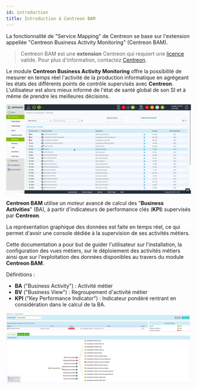 ```yaml
---
id: introduction
title: Introduction à Centreon BAM
---
```


La fonctionnalité de "Service Mapping" de Centreon se base sur
l'extension appellée "Centreon Business Activity Monitoring" (Centreon
BAM).

> Centreon BAM est une **extension** Centreon qui requiert une [licence](../administration/licenses.md)
> valide. Pour plus d'information, contactez
> [Centreon](mailto:sales@centreon.com).

Le module **Centreon Business Activity Monitoring** offre la possibilité
de mesurer en temps réel l'activité de la production informatique en
agrégeant les états des différents points de contrôle supervisés avec
**Centreon**. L'utilisateur est alors mieux informé de l'état de santé
global de son SI et à même de prendre les meilleures décisions.

![image](../assets/service-mapping/first_page.gif)

**Centreon BAM** utilise un moteur avancé de calcul des "**Business
Activities**" (BA), à partir d'indicateurs de performance clés (**KPI**)
supervisés par **Centreon**.

La représentation graphique des données est faite en temps réel, ce qui
permet d'avoir une console dédiée à la supervision de ses activités
métiers.

Cette documentation a pour but de guider l'utilisateur sur
l'installation, la configuration des vues métiers, sur le déploiement
des activités métiers ainsi que sur l'exploitation des données
disponibles au travers du module **Centreon BAM**.

Définitions :

-   **BA** ("Business Activity") : Activité métier
-   **BV** ("Business View") : Regroupement d'activité métier
-   **KPI** ("Key Performance Indicator") : Indicateur pondéré rentrant
    en considération dans le calcul de la BA.

![image](../assets/service-mapping/about/ba_detailed.png)
